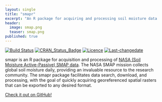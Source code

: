 ```yaml
---
layout: single
title: "smapr"
excerpt: "An R package for acquiring and processing soil moisture data from the NASA SMAP mission."
header:
  image: smap.png
  teaser: smap.png
published: true
---
```



[![Build Status](https://travis-ci.org/earthlab/smapr.svg?branch=master)](https://travis-ci.org/earthlab/smapr) [![CRAN\_Status\_Badge](http://www.r-pkg.org/badges/version/smapr)](https://cran.r-project.org/package=smapr) [![Licence](https://img.shields.io/badge/licence-GPL--2-blue.svg)](https://www.gnu.org/licenses/old-licenses/gpl-2.0.html) [![Last-changedate](https://img.shields.io/badge/last%20change-2016--10--07-brightgreen.svg)](/commits/master)

smapr is an R package for acquisition and processing of [NASA (Soil Moisture Active-Passive) SMAP data](http://smap.jpl.nasa.gov/). 
The NASA SMAP mission collects global soil moisture daily, providing an invaluable resource to the research community. 
The smapr package facilitates data search, download, and processing, with the goal of quickly acquiring georeferenced spatial rasters that can be exported to any desired format. 

[Check it out on GitHub!](https://github.com/earthlab/smapr)
